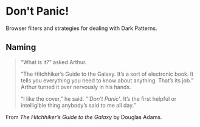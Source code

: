 # Don't Panic!

Browser filters and strategies for dealing with Dark Patterns.

## Naming

> “What is it?” asked Arthur.
> 
> “The Hitchhiker’s Guide to the Galaxy. It’s a sort of electronic book. It tells you everything you need to know about anything. That’s its job.”
Arthur turned it over nervously in his hands.
>
> “I like the cover,” he said. “_'Don’t Panic'_. It’s the first helpful or intelligible thing anybody’s said to me all day.”

From _The Hitchhiker’s Guide to the Galaxy_ by Douglas Adams. 
